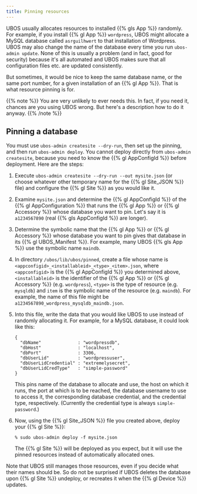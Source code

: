```yaml
---
title: Pinning resources
---
```


UBOS usually allocates resources to installed {{% gls App %}} randomly. For example, if you install
{{% gl App %}} ``wordpress``, UBOS might allocate a MySQL database called ``asrguilhwert`` to that
installation of Wordpress. UBOS may also change the name of the database every time you run
``ubos-admin update``. None of this is usually a problem (and in fact, good for security)
because it's all automated and UBOS makes sure that all configuration files etc. are updated
consistently.

But sometimes, it would be nice to keep the same database name, or the same port number,
for a given installation of an {{% gl App %}}. That is what resource pinning is for.

{{% note %}}
You are very unlikely to ever needs this. In fact, if you need it, chances are you
using UBOS wrong. But here's a description how to do it anyway.
{{% /note %}}

## Pinning a database

You must use ``ubos-admin createsite --dry-run``, then set up the pinning, and then
run ``ubos-admin deploy``. You cannot deploy directly from ``ubos-admin createsite``,
because you need to know the {{% gl AppConfigId %}} before deployment. Here are the steps:

1. Execute ``ubos-admin createsite --dry-run --out mysite.json`` (or choose whatever other
   temporary name for the {{% gl Site_JSON %}} file) and configure the {{% gl Site %}}
   as you would like it.

1. Examine ``mysite.json`` and determine the {{% gl AppConfigId %}} of the {{% gl AppConfiguration %}}
   that runs the {{% gl App %}} or {{% gl Accessory %}} whose database you want to pin. Let's say
   it is ``a1234567890`` (real {{% gls AppConfigId %}} are longer).

1. Determine the symbolic name that the {{% gl App %}} or {{% gl Accessory %}} whose database
   you want to pin gives that database in its {{% gl UBOS_Manifest %}}. For example, many UBOS
   {{% gls App %}} use the symbolic name ``maindb``.

1. In directory ``/ubos/lib/ubos/pinned``, create a file whose name is
   ``<appconfigid>_<installableid>_<type>_<item>.json``, where ``<appconfigid>`` is the
   {{% gl AppConfigId %}} you determined above, ``<installableid>`` is the identifier of the
   {{% gl App %}} or {{% gl Accessory %}} (e.g. ``wordpress``), ``<type>`` is the type of
   resource (e.g. ``mysqldb``) and ``item`` is the symbolic name of the resource (e.g. ``maindb``).
   For example, the name of this file might be
   ``a1234567890_wordpress_mysqldb_maindb.json``.

1. Into this file, write the data that you would like UBOS to use instead of randomly
   allocating it. For example, for a MySQL database, it could look like this:

   ```
   {
     "dbName"              : "wordpressdb",
     "dbHost"              : "localhost",
     "dbPort"              : 3306,
     "dbUserLid"           : "wordpressuser",
     "dbUserLidCredential" : "extremelysecret",
     "dbUserLidCredType"   : "simple-password"
   }
   ```

   This pins name of the database to allocate and use, the host on which it runs,
   the port at which is to be reached, the database username to use to access it,
   the corresponding database credential, and the credential type, respectively. (Currently
   the credential type is always ``simple-password``.)

1. Now, using the {{% gl Site_JSON %}} file you created above, deploy your {{% gl Site %}}:

   ```
   % sudo ubos-admin deploy -f mysite.json
   ```

   The {{% gl Site %}} will be deployed as you expect, but it
   will use the pinned resources instead of automatically allocated ones.

Note that UBOS still manages those resources, even if you decide what their names should be.
So do not be surprised if UBOS deletes the database upon {{% gl Site %}} undeploy, or recreates it
when the {{% gl Device %}} updates.
